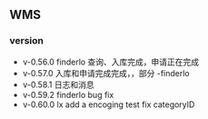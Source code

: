 ## WMS

### version
* v-0.56.0 finderlo
查询、入库完成，申请正在完成
* v-0.57.0 
入库和申请完成完成，，部分 -finderlo
* v-0.58.1
        日志和消息
* v-0.59.2 
finderlo bug fix
* v-0.60.0
lx add a encoging test
   fix categoryID

